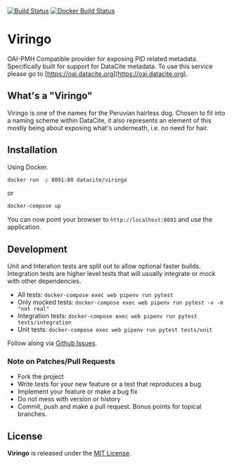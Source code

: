 [![Build Status](https://travis-ci.com/datacite/viringo.svg?branch=master)](https://travis-ci.com/datacite/viringo) [![Docker Build Status](https://img.shields.io/docker/build/datacite/viringo.svg)](https://hub.docker.com/r/datacite/viringo)

# Viringo

OAI-PMH Compatible provider for exposing PID related metadata.
Specifically built for support for DataCite metadata. To use this service please 
go to [https://oai.datacite.org](https://oai.datacite.org).

## What's a "Viringo"
Viringo is one of the names for the Peruvian hairless dog.
Chosen to fit into a naming scheme within DataCite, it also represents
an element of this mostly being about exposing what's underneath, i.e. no need
for hair.

## Installation

Using Docker.

```bash
docker run -p 8091:80 datacite/viringo
```

or

```bash
docker-compose up
```

You can now point your browser to `http://localhost:8091` and use the application.

## Development

Unit and Interation tests are split out to allow optional faster builds. 
Integration tests are higher level tests that will usually integrate or mock with
other dependencies.

* All tests: `docker-compose exec web pipenv run pytest`
* Only mocked tests: `docker-compose exec web pipenv run pytest -v -m "not real"`
* Integration tests: `docker-compose exec web pipenv run pytest tests/integration`
* Unit tests: `docker-compose exec web pipenv run pytest tests/unit`

Follow along via [Github Issues](https://github.com/datacite/lupo/issues).

### Note on Patches/Pull Requests

* Fork the project
* Write tests for your new feature or a test that reproduces a bug
* Implement your feature or make a bug fix
* Do not mess with version or history
* Commit, push and make a pull request. Bonus points for topical branches.

## License

**Viringo** is released under the [MIT License](https://github.com/datacite/viringo/blob/master/LICENSE).
